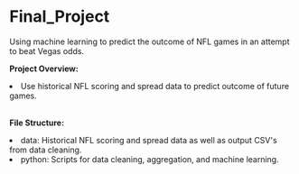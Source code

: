 # Final_Project

Using machine learning to predict the outcome of NFL games in an attempt to beat Vegas odds.

<b>Project Overview:</b>
<li> Use historical NFL scoring and spread data to predict outcome of future games.
<br></br>

<b>File Structure:</b>
<li> data: Historical NFL scoring and spread data as well as output CSV's from data cleaning.
<li> python: Scripts for data cleaning, aggregation, and machine learning.

